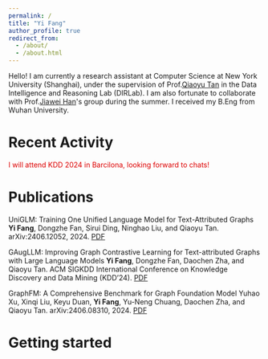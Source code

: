 ```yaml
---
permalink: /
title: "Yi Fang"
author_profile: true
redirect_from: 
  - /about/
  - /about.html
---
```

Hello! I am currently a research assistant at Computer Science at New York University (Shanghai), under the supervision of Prof.[Qiaoyu Tan](https://qiaoyu-tan.github.io/) in the Data Intelligence and Reasoning Lab (DIRLab). I am also fortunate to collaborate with Prof.[Jiawei Han](http://dm1.cs.uiuc.edu/index.html)'s group during the summer. I received my B.Eng from Wuhan University.

Recent Activity
======
<font color="#dd0000">I will attend KDD 2024 in Barcilona, looking forward to chats! </font></br >


Publications
======
UniGLM: Training One Unified Language Model for Text-Attributed Graphs
**Yi Fang**, Dongzhe Fan, Sirui Ding, Ninghao Liu, and Qiaoyu Tan.
arXiv:2406.12052, 2024. [PDF](https://arxiv.org/abs/2406.12052)

GAugLLM: Improving Graph Contrastive Learning for Text-attributed Graphs with Large Language Models
**Yi Fang**, Dongzhe Fan, Daochen Zha, and Qiaoyu Tan.
ACM SIGKDD International Conference on Knowledge Discovery and Data Mining (KDD’24). [PDF](https://arxiv.org/abs/2406.11945)

GraphFM: A Comprehensive Benchmark for Graph Foundation Model
Yuhao Xu, Xinqi Liu, Keyu Duan, **Yi Fang**, Yu-Neng Chuang, Daochen Zha, and Qiaoyu Tan.
arXiv:2406.08310, 2024. [PDF](https://arxiv.org/abs/2406.08310)

Getting started
======



